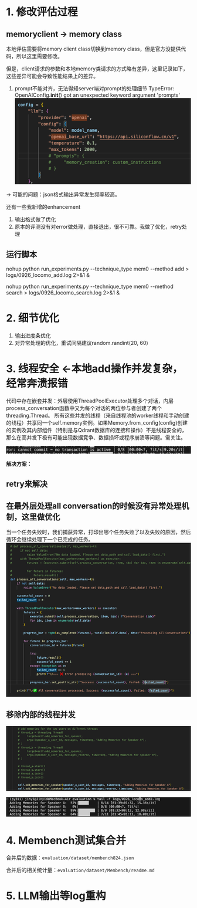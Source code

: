# 1. 修改评估过程

## memoryclient -> memory class

本地评估需要将memory client class切换到memory class，但是官方没提供代码，所以这里需要修改。

但是，client请求的参数和本地memory类请求的方式略有差异，这里记录如下，这些差异可能会导致性能结果上的差异。

1. prompt不能对齐，无法得知server端对prompt的处理细节
TypeError: OpenAIConfig.__init__() got an unexpected keyword argument 'prompts'
![](image.png)

-> 可能的问题：json格式输出异常发生频率较高。


还有一些我新增的enhancement

1. 输出格式做了优化
2. 原本的评测没有对error做处理，直接退出，很不可靠。我做了优化，retry处理

## 运行脚本

nohup python run_experiments.py --technique_type mem0 --method add > logs/0926_locomo_add.log 2>&1 &

nohup python run_experiments.py --technique_type mem0 --method search > logs/0926_locomo_search.log 2>&1 &

# 2. 细节优化
1. 输出进度条优化
2. 对异常处理的优化，重试间隔建议random.randint(20, 60)


# 3. 线程安全 <-本地add操作并发复杂，经常奔溃报错
代码中存在嵌套并发：外层使用ThreadPoolExecutor处理多个对话，内层process_conversation函数中又为每个对话的两位参与者创建了两个threading.Thread。
所有这些并发的线程（来自线程池的worker线程和手动创建的线程）共享同一个self.memory实例。如果Memory.from_config(config)创建的实例及其内部组件（特别是与Qdrant数据库的连接和操作）不是线程安全的，那么在高并发下极有可能出现数据竞争、数据损坏或程序崩溃等问题。需关注。

![alt text](image-1.png)

**解决方案：**

## retry来解决

## 在最外层处理all conversation的时候没有异常处理机制，这里做优化
当一个任务失败时，我们捕获异常，打印出哪个任务失败了以及失败的原因，然后循环会继续处理下一个已完成的任务。
![alt text](image-2.png)

## 移除内部的线程并发
![alt text](image-3.png)

![alt text](image-4.png)

# 4. Membench测试集合并

合并后的数据：```evaluation/dataset/membench824.json```

合并后的相关统计量：```evaluation/dataset/Membench/readme.md```

# 5. LLM输出等log重构